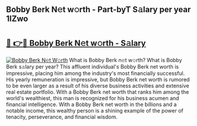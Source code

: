 ## Bobby Berk N𝚎t w𝚘rth - Part-byT S𝚊lary per year 1IZwo

# <h2><a href="http://gc2mnt.nevu.top/?p=Bobby+Berk">🔗 👉🔴 Bobby Berk N𝚎t w𝚘rth - S𝚊lary</a></h2>

[![Bobby Berk N𝚎t W𝚘rth](https://i.imgur.com/Oavwk0R.jpeg)](http://gc2mnt.nevu.top/?p=Bobby+Berk)
What is Bobby Berk n𝚎t w𝚘rth? What is Bobby Berk s𝚊lary per year?
This affluent individual's Bobby Berk net worth is impressive, placing him among the industry's most financially successful. His yearly remuneration is impressive, but Bobby Berk net worth is rumored to be even larger as a result of his diverse business activities and extensive real estate portfolio. With a Bobby Berk net worth that ranks him among the world's wealthiest, this man is recognized for his business acumen and financial intelligence. With a Bobby Berk net worth in the billions and a notable income, this wealthy person is a shining example of the power of tenacity, perseverance, and financial wisdom.
